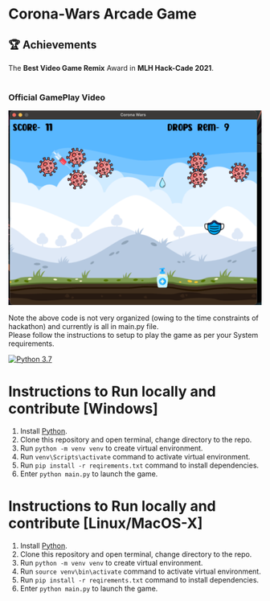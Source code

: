 # Corona-Wars Arcade Game
## :trophy: Achievements
The **Best Video Game Remix** Award in **MLH Hack-Cade 2021**.<br /> <br />

### Official GamePlay Video

<!-- blank line -->
[![Offical Gameplay Video](https://github.com/sam6134/corona-wars/blob/master/gameplay.png)](https://youtu.be/M3wZdYbtwfo "Gameplay Video- Click to Watch!")
<!-- blank line -->



Note the above code is not very organized (owing to the time constraints of hackathon) and currently is all in main.py file. <br /> Please follow the instructions to setup to play the game as per your System requirements.

[![Python 3.7](https://img.shields.io/badge/python-3.7+-blue.svg)](https://www.python.org/downloads/release/python-370/)

# Instructions to Run locally and contribute [Windows]

1. Install [Python](https://www.python.org/downloads/).
2. Clone this repository and open terminal, change directory to the repo.
3. Run `python -m venv venv` to create virtual environment.
4. Run `venv\Scripts\activate` command to activate virtual environment.
5. Run `pip install -r reqirements.txt` command to install dependencies.
6. Enter `python main.py` to launch the game.

# Instructions to Run locally and contribute [Linux/MacOS-X]

1. Install [Python](https://www.python.org/downloads/).
2. Clone this repository and open terminal, change directory to the repo.
3. Run `python -m venv venv` to create virtual environment.
4. Run `source venv\bin\activate` command to activate virtual environment.
5. Run `pip install -r reqirements.txt` command to install dependencies.
6. Enter `python main.py` to launch the game.
